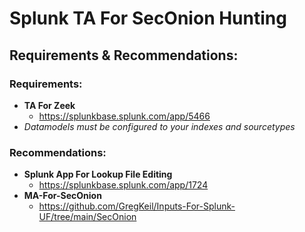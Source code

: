 # Splunk TA For SecOnion Hunting

## Requirements & Recommendations:
### Requirements:
- **TA For Zeek**
  - https://splunkbase.splunk.com/app/5466
- _Datamodels must be configured to your indexes and sourcetypes_
    
### Recommendations: 
- **Splunk App For Lookup File Editing**
  - https://splunkbase.splunk.com/app/1724
- **MA-For-SecOnion**
  - https://github.com/GregKeil/Inputs-For-Splunk-UF/tree/main/SecOnion

